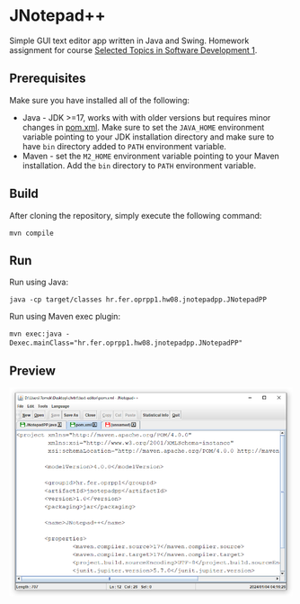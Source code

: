 # JNotepad++

Simple GUI text editor app written in Java and Swing. Homework assignment for course [Selected Topics in Software Development 1](https://www.fer.unizg.hr/predmet/oprpp1).

## Prerequisites

Make sure you have installed all of the following:
* Java - JDK >=17, works with with older versions but requires minor changes in [pom.xml](pom.xml). Make sure to set the `JAVA_HOME` environment variable pointing to your JDK installation directory and make sure to have `bin` directory added to `PATH` environment variable.
* Maven - set the `M2_HOME` environment variable pointing to your Maven installation. Add the `bin` directory to `PATH` environment variable.

## Build

After cloning the repository, simply execute the following command:
```shell
mvn compile
```

## Run

Run using Java:
```shell
java -cp target/classes hr.fer.oprpp1.hw08.jnotepadpp.JNotepadPP
```

Run using Maven exec plugin:
```shell
mvn exec:java -Dexec.mainClass="hr.fer.oprpp1.hw08.jnotepadpp.JNotepadPP"
```

## Preview

![](preview.png)
